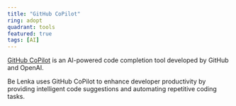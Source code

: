 ```yaml
---
title: "GitHub CoPilot"
ring: adopt
quadrant: tools
featured: true
tags: [AI]
---
```


[GitHub CoPilot](https://copilot.github.com/) is an AI-powered code completion tool developed by GitHub and OpenAI.

Be Lenka uses GitHub CoPilot to enhance developer productivity by providing intelligent code suggestions and automating repetitive coding tasks.
